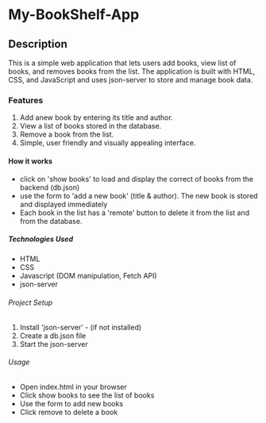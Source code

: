 # My-BookShelf-App
## Description
This is a simple web application that lets users add books, view list of books, and removes books from the list.
The application is built with HTML, CSS, and JavaScript and uses json-server to store and manage book data.

### Features
1. Add anew book by entering its title and author.
2. View a list of books stored in the database.
3. Remove a book from the list.
4. Simple, user friendly and visually appealing interface.

#### How it works
- click on 'show books' to load and display the correct of books from the backend (db.json)
- use the form to 'add a new book' (title & author). The new book is stored and displayed immediately
- Each book in the list has a 'remote' button to delete it from the list and from the database.

##### Technologies Used 
- HTML
- CSS
- Javascript (DOM manipulation, Fetch API)
- json-server 

###### Project Setup
1. Install 'json-server' - (if not installed)
2. Create a db.json file
3. Start the json-server

###### Usage 
- Open index.html in your browser
- Click show books to see the list of books
- Use the form to add new books
- Click remove to delete a book
